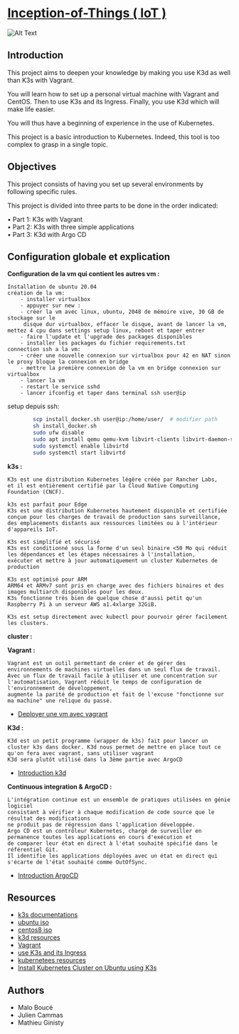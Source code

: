 # [Inception-of-Things ( IoT )](https://github.com/Sithi5/Inception-of-Things)

![Alt Text](https://media0.giphy.com/media/RbDKaczqWovIugyJmW/giphy.gif?cid=ecf05e47jeai94q7sisc00k28y5ox70myo9lqzd9crkvweh5&rid=giphy.gif&ct=g)

## Introduction

This project aims to deepen your knowledge by making you use K3d as well
than K3s with Vagrant.

You will learn how to set up a personal virtual machine with Vagrant
and CentOS. Then to use K3s and its Ingress. Finally, you use K3d which
will make life easier.

You will thus have a beginning of experience in the use of Kubernetes.

This project is a basic introduction to Kubernetes. Indeed, this
tool is too complex to grasp in a single topic.

## Objectives

This project consists of having you set up several environments by following
specific rules.

This project is divided into three parts to be done in the order indicated:

• Part 1: K3s with Vagrant  
• Part 2: K3s with three simple applications  
• Part 3: K3d with Argo CD

## Configuration globale et explication

**Configuration de la vm qui contient les autres vm :**

    Installation de ubuntu 20.04
    création de la vm:
        - installer virtualbox
        - appuyer sur new :
        - créer la vm avec linux, ubuntu, 2048 de mémoire vive, 30 GB de stockage sur le
         disque dur virtualbox, effacer le disque, avant de lancer la vm, mettez 4 cpu dans settings setup linux, reboot et taper entrer
        - faire l'update et l'upgrade des packages disponibles
        - installer les packages du fichier requirements.txt
    connection ssh a la vm:
        - créer une nouvelle connexion sur virtualbox pour 42 en NAT sinon le proxy bloque la connexion en bridge
        - mettre la première connexion de la vm en bridge connexion sur virtualbox
        - lancer la vm
        - restart le service sshd
        - lancer ifconfig et taper dans terminal ssh user@ip

 setup depuis ssh:  
```bash
        scp install_docker.sh user@ip:/home/user/  # modifier path 
        sh install_docker.sh   
        sudo ufw disable  
        sudo apt install qemu qemu-kvm libvirt-clients libvirt-daemon-system virtinst bridge-utils  
        sudo systemctl enable libvirtd  
        sudo systemctl start libvirtd  
```   
**k3s :**

    K3s est une distribution Kubernetes légère créée par Rancher Labs,
    et il est entièrement certifié par la Cloud Native Computing Foundation (CNCF).

    k3s est parfait pour Edge
    K3s est une distribution Kubernetes hautement disponible et certifiée conçue pour les charges de travail de production sans surveillance,
    des emplacements distants aux ressources limitées ou à l'intérieur d'appareils IoT.

    K3s est simplifié et sécurisé
    K3s est conditionné sous la forme d'un seul binaire <50 Mo qui réduit les dépendances et les étapes nécessaires à l'installation,
    exécuter et mettre à jour automatiquement un cluster Kubernetes de production

    K3s est optimisé pour ARM
    ARM64 et ARMv7 sont pris en charge avec des fichiers binaires et des images multiarch disponibles pour les deux.
    K3s fonctionne très bien de quelque chose d'aussi petit qu'un Raspberry Pi à un serveur AWS a1.4xlarge 32GiB.

    K3s est setup directement avec kubectl pour pourvoir gérer facilement les clusters.

**cluster :**
    

**Vagrant :**

    Vagrant est un outil permettant de créer et de gérer des environnements de machines virtuelles dans un seul flux de travail.
    Avec un flux de travail facile à utiliser et une concentration sur l'automatisation, Vagrant réduit le temps de configuration de l'environnement de développement,
    augmente la parité de production et fait de l'excuse "fonctionne sur ma machine" une relique du passé.

- [Deployer une vm avec vagrant](https://learn.hashicorp.com/tutorials/vagrant/getting-started-index?in=vagrant/getting-started)

**K3d :**

    K3d est un petit programme (wrapper de k3s) fait pour lancer un cluster k3s dans docker. K3d nous permet de mettre en place tout ce qu'on fera avec vagrant, sans utiliser vagrant
    K3d sera plutôt utilisé dans la 3ème partie avec ArgoCD

- [Introduction k3d](https://www.suse.com/c/rancher_blog/introduction-to-k3d-run-k3s-in-docker/)

**Continuous integration & ArgoCD :**

    L'intégration continue est un ensemble de pratiques utilisées en génie logiciel
    consistant à vérifier à chaque modification de code source que le résultat des modifications
    ne produit pas de régression dans l'application développée.
    Argo CD est un contrôleur Kubernetes, chargé de surveiller en permanence toutes les applications en cours d'exécution et
    de comparer leur état en direct à l'état souhaité spécifié dans le référentiel Git.
    Il identifie les applications déployées avec un état en direct qui s'écarte de l'état souhaité comme OutOfSync.

- [Introduction ArgoCD](https://codefresh.io/learn/argo-cd/#:~:text=Argo%20CD%20is%20a%20Kubernetes%20controller%2C%20responsible%20for%20continuously%20monitoring,the%20desired%20state%20as%20OutOfSync.)

## Resources
- [k3s documentations](https://blog.filador.fr/a-la-decouverte-de-k3s/#:~:text=Fonctionnement&text=Cela%20va%20d%C3%A9marrer%20le%20master,%2Fserver%2Fnode%2Dtoken%20.&text=Et%20votre%20cluster%20K3S%20est%20op%C3%A9rationnel.)
- [ubuntu iso](https://releases.ubuntu.com/20.04/)
- [centos8 iso](https://releases.centos.org/download/)
- [k3d resources](https://k3d.io/v5.4.4/)
- [Vagrant](https://www.vagrantup.com/)
- [use K3s and its Ingress](https://kubernetes.io/docs/concepts/services-networking/ingress/)
- [kubernetees resources](https://kubernetes.io/)
- [Install Kubernetes Cluster on Ubuntu using K3s](https://computingforgeeks.com/install-kubernetes-on-ubuntu-using-k3s/)

## Authors

- Malo Boucé
- Julien Cammas
- Mathieu Ginisty
